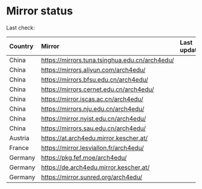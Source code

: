 <script src="./time.js"></script>
# Mirror status
Last check: <script type="text/javascript">localize(1701347670.8839138);</script>

|Country|Mirror|Last update|
|:------|:-----|:----------|
|China|https://mirrors.tuna.tsinghua.edu.cn/arch4edu/|<script type="text/javascript">localize(1701326184);</script>|
|China|https://mirrors.aliyun.com/arch4edu/|<script type="text/javascript">localize(1701282711);</script>|
|China|https://mirrors.bfsu.edu.cn/arch4edu/|<script type="text/javascript">localize(1701326184);</script>|
|China|https://mirrors.cernet.edu.cn/arch4edu/|<script type="text/javascript">localize(1701326184);</script>|
|China|https://mirror.iscas.ac.cn/arch4edu/|<script type="text/javascript">localize(1701326184);</script>|
|China|https://mirrors.nju.edu.cn/arch4edu/|<script type="text/javascript">localize(1701282711);</script>|
|China|https://mirror.nyist.edu.cn/arch4edu/|<script type="text/javascript">localize(1701326184);</script>|
|China|https://mirrors.sau.edu.cn/arch4edu/|<script type="text/javascript">localize(1701326184);</script>|
|Austria|https://at.arch4edu.mirror.kescher.at/|<script type="text/javascript">localize(1701326184);</script>|
|France|https://mirror.lesviallon.fr/arch4edu/|<script type="text/javascript">localize(1701282711);</script>|
|Germany|https://pkg.fef.moe/arch4edu/|<script type="text/javascript">localize(1701326184);</script>|
|Germany|https://de.arch4edu.mirror.kescher.at/|<script type="text/javascript">localize(1701326184);</script>|
|Germany|https://mirror.sunred.org/arch4edu/|<script type="text/javascript">localize(1701326184);</script>|

<script src="./tablefilter/tablefilter.js"></script>
<script src="./table.js"></script>